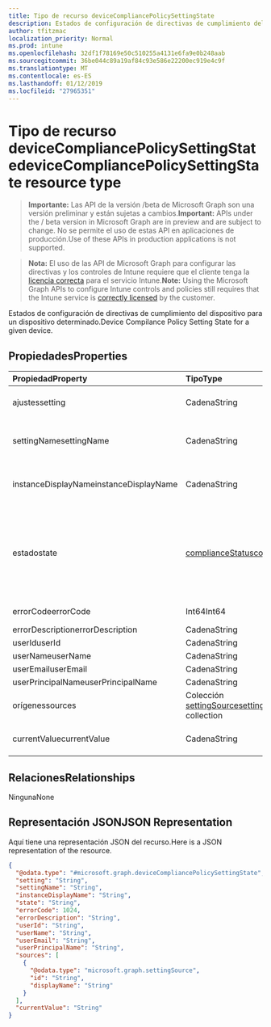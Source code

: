 ```yaml
---
title: Tipo de recurso deviceCompliancePolicySettingState
description: Estados de configuración de directivas de cumplimiento del dispositivo para un dispositivo determinado.
author: tfitzmac
localization_priority: Normal
ms.prod: intune
ms.openlocfilehash: 32df1f78169e50c510255a4131e6fa9e0b248aab
ms.sourcegitcommit: 36be044c89a19af84c93e586e22200ec919e4c9f
ms.translationtype: MT
ms.contentlocale: es-ES
ms.lasthandoff: 01/12/2019
ms.locfileid: "27965351"
---
```

# <a name="devicecompliancepolicysettingstate-resource-type"></a><span data-ttu-id="85c5f-103">Tipo de recurso deviceCompliancePolicySettingState</span><span class="sxs-lookup"><span data-stu-id="85c5f-103">deviceCompliancePolicySettingState resource type</span></span>

> <span data-ttu-id="85c5f-104">**Importante:** Las API de la versión /beta de Microsoft Graph son una versión preliminar y están sujetas a cambios.</span><span class="sxs-lookup"><span data-stu-id="85c5f-104">**Important:** APIs under the / beta version in Microsoft Graph are in preview and are subject to change.</span></span> <span data-ttu-id="85c5f-105">No se permite el uso de estas API en aplicaciones de producción.</span><span class="sxs-lookup"><span data-stu-id="85c5f-105">Use of these APIs in production applications is not supported.</span></span>

> <span data-ttu-id="85c5f-106">**Nota:** El uso de las API de Microsoft Graph para configurar las directivas y los controles de Intune requiere que el cliente tenga la [licencia correcta](https://go.microsoft.com/fwlink/?linkid=839381) para el servicio Intune.</span><span class="sxs-lookup"><span data-stu-id="85c5f-106">**Note:** Using the Microsoft Graph APIs to configure Intune controls and policies still requires that the Intune service is [correctly licensed](https://go.microsoft.com/fwlink/?linkid=839381) by the customer.</span></span>

<span data-ttu-id="85c5f-107">Estados de configuración de directivas de cumplimiento del dispositivo para un dispositivo determinado.</span><span class="sxs-lookup"><span data-stu-id="85c5f-107">Device Compilance Policy Setting State for a given device.</span></span>
## <a name="properties"></a><span data-ttu-id="85c5f-108">Propiedades</span><span class="sxs-lookup"><span data-stu-id="85c5f-108">Properties</span></span>
|<span data-ttu-id="85c5f-109">Propiedad</span><span class="sxs-lookup"><span data-stu-id="85c5f-109">Property</span></span>|<span data-ttu-id="85c5f-110">Tipo</span><span class="sxs-lookup"><span data-stu-id="85c5f-110">Type</span></span>|<span data-ttu-id="85c5f-111">Descripción</span><span class="sxs-lookup"><span data-stu-id="85c5f-111">Description</span></span>|
|:---|:---|:---|
|<span data-ttu-id="85c5f-112">ajustes</span><span class="sxs-lookup"><span data-stu-id="85c5f-112">setting</span></span>|<span data-ttu-id="85c5f-113">Cadena</span><span class="sxs-lookup"><span data-stu-id="85c5f-113">String</span></span>|<span data-ttu-id="85c5f-114">La configuración que se está notificando</span><span class="sxs-lookup"><span data-stu-id="85c5f-114">The setting that is being reported</span></span>|
|<span data-ttu-id="85c5f-115">settingName</span><span class="sxs-lookup"><span data-stu-id="85c5f-115">settingName</span></span>|<span data-ttu-id="85c5f-116">Cadena</span><span class="sxs-lookup"><span data-stu-id="85c5f-116">String</span></span>|<span data-ttu-id="85c5f-117">Nombre descriptivo de la configuración de usuario o localizada que se está notificando</span><span class="sxs-lookup"><span data-stu-id="85c5f-117">Localized/user friendly setting name that is being reported</span></span>|
|<span data-ttu-id="85c5f-118">instanceDisplayName</span><span class="sxs-lookup"><span data-stu-id="85c5f-118">instanceDisplayName</span></span>|<span data-ttu-id="85c5f-119">Cadena</span><span class="sxs-lookup"><span data-stu-id="85c5f-119">String</span></span>|<span data-ttu-id="85c5f-120">Nombre de la instancia de configuración que se está notificando.</span><span class="sxs-lookup"><span data-stu-id="85c5f-120">Name of setting instance that is being reported.</span></span>|
|<span data-ttu-id="85c5f-121">estado</span><span class="sxs-lookup"><span data-stu-id="85c5f-121">state</span></span>|[<span data-ttu-id="85c5f-122">complianceStatus</span><span class="sxs-lookup"><span data-stu-id="85c5f-122">complianceStatus</span></span>](../resources/intune-shared-compliancestatus.md)|<span data-ttu-id="85c5f-123">El estado de cumplimiento de la configuración.</span><span class="sxs-lookup"><span data-stu-id="85c5f-123">The compliance state of the setting.</span></span> <span data-ttu-id="85c5f-124">Los valores posibles son: `unknown`, `notApplicable`, `compliant`, `remediated`, `nonCompliant`, `error`, `conflict` y `notAssigned`.</span><span class="sxs-lookup"><span data-stu-id="85c5f-124">Possible values are: `unknown`, `notApplicable`, `compliant`, `remediated`, `nonCompliant`, `error`, `conflict`, `notAssigned`.</span></span>|
|<span data-ttu-id="85c5f-125">errorCode</span><span class="sxs-lookup"><span data-stu-id="85c5f-125">errorCode</span></span>|<span data-ttu-id="85c5f-126">Int64</span><span class="sxs-lookup"><span data-stu-id="85c5f-126">Int64</span></span>|<span data-ttu-id="85c5f-127">Código de error de la configuración</span><span class="sxs-lookup"><span data-stu-id="85c5f-127">Error code for the setting</span></span>|
|<span data-ttu-id="85c5f-128">errorDescription</span><span class="sxs-lookup"><span data-stu-id="85c5f-128">errorDescription</span></span>|<span data-ttu-id="85c5f-129">Cadena</span><span class="sxs-lookup"><span data-stu-id="85c5f-129">String</span></span>|<span data-ttu-id="85c5f-130">Descripción del error</span><span class="sxs-lookup"><span data-stu-id="85c5f-130">Error description</span></span>|
|<span data-ttu-id="85c5f-131">userId</span><span class="sxs-lookup"><span data-stu-id="85c5f-131">userId</span></span>|<span data-ttu-id="85c5f-132">Cadena</span><span class="sxs-lookup"><span data-stu-id="85c5f-132">String</span></span>|<span data-ttu-id="85c5f-133">UserId</span><span class="sxs-lookup"><span data-stu-id="85c5f-133">UserId</span></span>|
|<span data-ttu-id="85c5f-134">userName</span><span class="sxs-lookup"><span data-stu-id="85c5f-134">userName</span></span>|<span data-ttu-id="85c5f-135">Cadena</span><span class="sxs-lookup"><span data-stu-id="85c5f-135">String</span></span>|<span data-ttu-id="85c5f-136">UserName</span><span class="sxs-lookup"><span data-stu-id="85c5f-136">UserName</span></span>|
|<span data-ttu-id="85c5f-137">userEmail</span><span class="sxs-lookup"><span data-stu-id="85c5f-137">userEmail</span></span>|<span data-ttu-id="85c5f-138">Cadena</span><span class="sxs-lookup"><span data-stu-id="85c5f-138">String</span></span>|<span data-ttu-id="85c5f-139">UserEmail</span><span class="sxs-lookup"><span data-stu-id="85c5f-139">UserEmail</span></span>|
|<span data-ttu-id="85c5f-140">userPrincipalName</span><span class="sxs-lookup"><span data-stu-id="85c5f-140">userPrincipalName</span></span>|<span data-ttu-id="85c5f-141">Cadena</span><span class="sxs-lookup"><span data-stu-id="85c5f-141">String</span></span>|<span data-ttu-id="85c5f-142">UserPrincipalName.</span><span class="sxs-lookup"><span data-stu-id="85c5f-142">UserPrincipalName.</span></span>|
|<span data-ttu-id="85c5f-143">orígenes</span><span class="sxs-lookup"><span data-stu-id="85c5f-143">sources</span></span>|<span data-ttu-id="85c5f-144">Colección [settingSource](../resources/intune-deviceconfig-settingsource.md)</span><span class="sxs-lookup"><span data-stu-id="85c5f-144">[settingSource](../resources/intune-deviceconfig-settingsource.md) collection</span></span>|<span data-ttu-id="85c5f-145">Directivas colaboradoras</span><span class="sxs-lookup"><span data-stu-id="85c5f-145">Contributing policies</span></span>|
|<span data-ttu-id="85c5f-146">currentValue</span><span class="sxs-lookup"><span data-stu-id="85c5f-146">currentValue</span></span>|<span data-ttu-id="85c5f-147">Cadena</span><span class="sxs-lookup"><span data-stu-id="85c5f-147">String</span></span>|<span data-ttu-id="85c5f-148">Valor actual de la configuración en el dispositivo</span><span class="sxs-lookup"><span data-stu-id="85c5f-148">Current value of setting on device</span></span>|

## <a name="relationships"></a><span data-ttu-id="85c5f-149">Relaciones</span><span class="sxs-lookup"><span data-stu-id="85c5f-149">Relationships</span></span>
<span data-ttu-id="85c5f-150">Ninguna</span><span class="sxs-lookup"><span data-stu-id="85c5f-150">None</span></span>
## <a name="json-representation"></a><span data-ttu-id="85c5f-151">Representación JSON</span><span class="sxs-lookup"><span data-stu-id="85c5f-151">JSON Representation</span></span>
<span data-ttu-id="85c5f-152">Aquí tiene una representación JSON del recurso.</span><span class="sxs-lookup"><span data-stu-id="85c5f-152">Here is a JSON representation of the resource.</span></span>
<!-- {
  "blockType": "resource",
  "@odata.type": "microsoft.graph.deviceCompliancePolicySettingState"
}
-->
``` json
{
  "@odata.type": "#microsoft.graph.deviceCompliancePolicySettingState",
  "setting": "String",
  "settingName": "String",
  "instanceDisplayName": "String",
  "state": "String",
  "errorCode": 1024,
  "errorDescription": "String",
  "userId": "String",
  "userName": "String",
  "userEmail": "String",
  "userPrincipalName": "String",
  "sources": [
    {
      "@odata.type": "microsoft.graph.settingSource",
      "id": "String",
      "displayName": "String"
    }
  ],
  "currentValue": "String"
}
```





